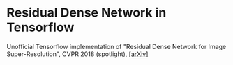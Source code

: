 # Residual Dense Network in Tensorflow
Unofficial Tensorflow implementation of "Residual Dense Network for Image Super-Resolution", CVPR 2018 (spotlight), [[arXiv]](https://arxiv.org/abs/1802.08797) 

